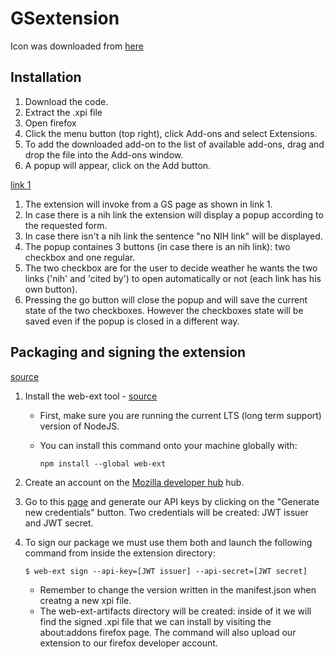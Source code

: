 # GSextension

Icon was downloaded from [here](https://www.flaticon.com/authors/freepik)

## Installation

1. Download the code.
2. Extract the .xpi file	
3. Open firefox
4. Click the menu button (top right), click Add-ons and select Extensions. 
5. To add the downloaded add-on to the list of available add-ons, drag and drop the file into the Add-ons window.
6. A popup will appear, click on the Add button. 


[link 1](https://scholar.google.com/scholar?cluster=6156061348334367701&hl=en&as_sdt=0,5)


1. The extension will invoke from a GS page as shown in link 1.
2. In case there is a nih link the extension will display a popup according to the requested form.
3. In case there isn't a nih link the sentence "no NIH link" will be displayed.
4. The popup containes 3 buttons (in case there is an nih link): two checkbox and one regular.
5. The two checkbox are for the user to decide weather he wants the two links ('nih' and 'cited by') 
    to open automatically or not (each link has his own button).
6. Pressing the go button will close the popup and will save the current state of the two checkboxes. 
    However the checkboxes state will be saved even if the popup is closed in a different way.

## Packaging and signing the extension 
[source](https://linuxconfig.org/how-to-create-package-and-sign-a-firefox-web-extension)

1. Install the web-ext tool -
   [source](https://github.com/mozilla/web-ext)
   * First, make sure you are running the current LTS (long term support) version of NodeJS.
   * You can install this command onto your machine globally with:
   
        ```
        npm install --global web-ext
        ```
2. Create an account on the  [Mozilla developer hub](https://addons.mozilla.org/en-US/developers/) hub. 
3. Go to this [page](https://addons.mozilla.org/en-US/developers/addon/api/key/) and generate our API keys 
   by clicking on the "Generate new credentials" button. Two credentials will be created: JWT issuer and JWT secret.
4. To sign our package we must use them both and launch the following command from inside the 
   extension directory:  
   ```
   $ web-ext sign --api-key=[JWT issuer] --api-secret=[JWT secret]
   ```

   * Remember to change the version written in the manifest.json when creatng a new xpi file.
   * The web-ext-artifacts directory will be created: inside of it we will find the signed .xpi file that 
     we can install by visiting the about:addons firefox page. The command will also upload our extension to our firefox developer account. 
